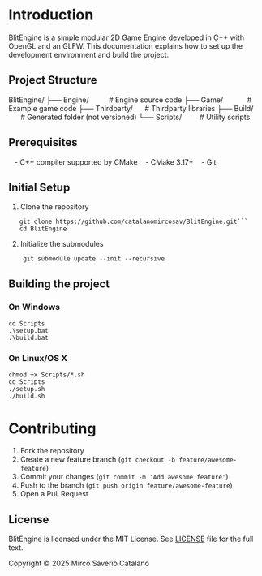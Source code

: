 # Introduction
BlitEngine is a simple modular 2D Game Engine developed in C++ with OpenGL and an GLFW. This documentation explains how to set up the development environment and build the project.
## Project Structure
BlitEngine/
├── Engine/          # Engine source code
├── Game/            # Example game code
├── Thirdparty/      # Thirdparty libraries
├── Build/           # Generated folder (not versioned)
└── Scripts/         # Utility scripts
## Prerequisites
   - C++ compiler supported by CMake
   - CMake 3.17+
   - Git
## Initial Setup
1. Clone the repository
```
   git clone https://github.com/catalanomircosav/BlitEngine.git```
   cd BlitEngine
```
  2. Initialize the submodules
```
    git submodule update --init --recursive
```

## Building the project
### On Windows
```
cd Scripts
.\setup.bat
.\build.bat
```
### On Linux/OS X
```
chmod +x Scripts/*.sh
cd Scripts
./setup.sh
./build.sh
```
# Contributing
1. Fork the repository
2. Create a new feature branch (`git checkout -b feature/awesome-feature`)
3. Commit your changes (`git commit -m 'Add awesome feature'`)
4. Push to the branch (`git push origin feature/awesome-feature`)
5. Open a Pull Request

## License
BlitEngine is licensed under the MIT License. See [LICENSE](LICENSE) file for the full text.

Copyright © 2025 Mirco Saverio Catalano